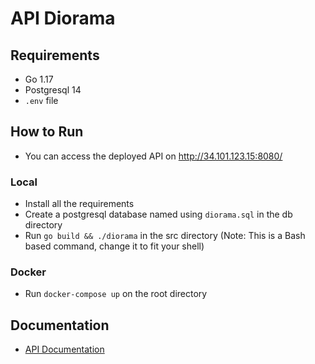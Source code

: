 # API Diorama
## Requirements
- Go 1.17
- Postgresql 14
- `.env` file
## How to Run
- You can access the deployed API on http://34.101.123.15:8080/
### Local
- Install all the requirements
- Create a postgresql database named using `diorama.sql` in the db directory
- Run `go build && ./diorama` in the src directory (Note: This is a Bash based command, change it to fit your shell)
### Docker
- Run `docker-compose up` on the root directory

## Documentation
- [API Documentation](https://documenter.getpostman.com/view/19661864/UVkjwJ76)